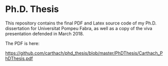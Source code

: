 # Ph.D. Thesis
This repository contains the final PDF and Latex source code of my Ph.D. dissertation for Universitat Pompeu Fabra, as well as a copy of the viva presentation defended in March 2018.

The PDF is here:

https://github.com/carthach/phd_thesis/blob/master/PhDThesis/Carthach_PhDThesis.pdf


